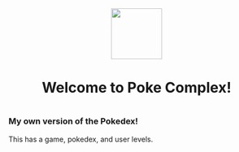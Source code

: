 
<div align="center">
  <img  src="https://raw.githubusercontent.com/PokeAPI/sprites/master/sprites/pokemon/25.png" width="100" height="100"/>
 </div>
<h1 align="center">Welcome to Poke Complex! <h1/>
<h3>My own version of the Pokedex!</h3>
  <div>
    <span>This has a game, pokedex, and user levels.</span>
  </div>
  
  
  


